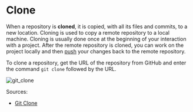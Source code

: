 # Clone

When a repository is **cloned**, it is copied, with all its files 
and commits, to a new location. Cloning is used to copy a remote 
repository to a local machine. Cloning is usually done once at the 
beginning of your interaction with a project. After the remote repository 
is cloned, you can work on the project locally and then [push](/gitcommands/push.md) 
your changes back to the remote repository.

To clone a repository, get the URL of the repository from GitHub
and enter the command `git clone` followed by the URL.

![git_clone](https://cdn.tutsplus.com/net/uploads/legacy/476_git/clone.jpg)

Sources:
* [Git Clone](https://github.com/git-guides/git-clone)